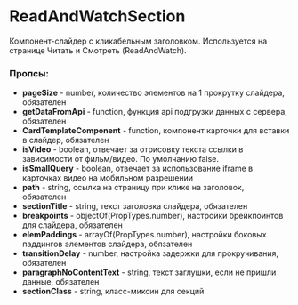 # ReadAndWatchSection

Компонент-слайдер с кликабельным заголовком. Используется на странице Читать и Смотреть (ReadAndWatch).

### Пропсы:

- **pageSize** - number, количество элементов на 1 прокрутку слайдера, обязателен
- **getDataFromApi** - function, функция api подгрузки данных с сервера, обязателен
- **CardTemplateComponent** - function, компонент карточки для вставки в слайдер, обязателен
- **isVideo** - boolean, отвечает за отрисовку текста ссылки в зависимости от фильм/видео. По умолчанию false.
- **isSmallQuery** - boolean, отвечает за использование iframe в карточках видео на мобильном разрешении
- **path** - string, ссылка на страницу при клике на заголовок, обязателен
- **sectionTitle** - string, текст заголовка слайдера, обязателен
- **breakpoints** - objectOf(PropTypes.number), настройки брейкпоинтов для слайдера, обязателен
- **elemPaddings** - arrayOf(PropTypes.number), настройки боковых паддингов элементов слайдера, обязателен
- **transitionDelay** - number, настройка задержки для прокручивания, обязателен
- **paragraphNoContentText** - string, текст заглушки, если не пришли данные, обязателен
- **sectionClass** - string, класс-миксин для секций
